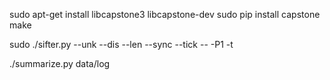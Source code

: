 
sudo apt-get install libcapstone3 libcapstone-dev
sudo pip install capstone
make


sudo ./sifter.py --unk --dis --len --sync --tick -- -P1 -t

./summarize.py data/log